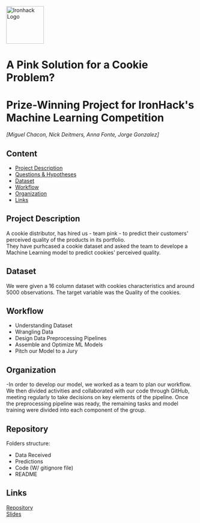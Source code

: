 <img src="https://bit.ly/2VnXWr2" alt="Ironhack Logo" width="100"/>

# A Pink Solution for a Cookie Problem? <br> 

# Prize-Winning Project for IronHack's Machine Learning Competition
*[Miguel Chacon, Nick Deitmers, Anna Fonte, Jorge Gonzalez]*

## Content
- [Project Description](#project-description)
- [Questions & Hypotheses](#questions-hypotheses)
- [Dataset](#dataset)
- [Workflow](#workflow)
- [Organization](#organization)
- [Links](#links)

## Project Description

A cookie distributor, has hired us - team pink - to predict their customers' perceived quality of the products in its portfolio. <br> They have purhcased a cookie dataset and asked the team to develope a Machine Learning model to predict cookies' perceived quality.

## Dataset

We were given a 16 column dataset with cookies characteristics and around 5000 observations. The target variable was the Quality of the cookies.

## Workflow
- Understanding Dataset
- Wrangling Data
- Design Data Preprocessing Pipelines
- Assemble and Optimize ML Models
- Pitch our Model to a Jury


## Organization

-In order to develop our model, we worked as a team to plan our workflow. We then divided activities and collaborated with our code through GitHub, meeting regularly to take decisions on key elements of the pipeline.
Once the preprocessing pipeline was ready, the remaining tasks and model training were divided into each component of the group.

## Repository

Folders structure:
- Data Received
- Predictions
- Code (W/ gitignore file)
- README 
 
## Links


[Repository](https://github.com/Jyu-as) <br>
[Slides](https://docs.google.com/presentation/d/18frdG9bB1sB6bIpgGy9Ig65OMHCl_X_GFGYrGOXZ6To/edit#slide=id.ga809319489_4_28)    

